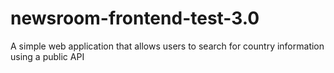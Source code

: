 # newsroom-frontend-test-3.0
A simple web application that allows users to search for country information using a public API
